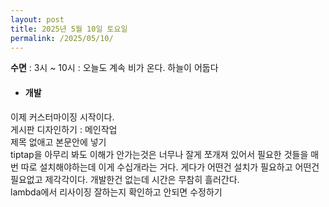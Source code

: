 ```yaml
---
layout: post
title: 2025년 5월 10일 토요일
permalink: /2025/05/10/
---
```

**수면** : 3시 ~ 10시 : 오늘도 계속 비가 온다. 하늘이 어둡다
* #### 개발
이제 커스터마이징 시작이다.<br/>
게시판 디자인하기 : 메인작업<br/>
제목 없애고 본문안에 넣기<br/>
tiptap을 아무리 봐도 이해가 안가는것은 너무나 잘게 쪼개져 있어서 필요한 것들을 매번 따로 설치해야하는데 이게 수십개라는 거다. 게다가 어떤건 설치가 필요하고 어떤건 필요없고 제각각이다. 개발한건 없는데 시간은 무참히 흘러간다.<br/>
lambda에서 리사이징 잘하는지 확인하고 안되면 수정하기